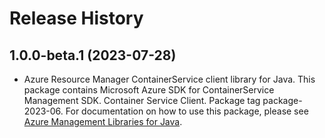 # Release History

## 1.0.0-beta.1 (2023-07-28)

- Azure Resource Manager ContainerService client library for Java. This package contains Microsoft Azure SDK for ContainerService Management SDK. Container Service Client. Package tag package-2023-06. For documentation on how to use this package, please see [Azure Management Libraries for Java](https://aka.ms/azsdk/java/mgmt).
